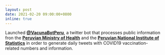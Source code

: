 ```yaml
---
layout: post
date: 2021-02-20 09:00:00+0800
inline: true
---
```


Launched [**@VacunaBotPeru**](https://twitter.com/VacunaBotPeru), a twitter bot that processes public information fron the [**Peruvian Ministry of Health**](https://www.gob.pe/minsa/) and the [**Peruvian National Institute of Statistics**](https://www.inei.gob.pe/) in order to generate daily tweets with COVID19 vaccination-related numbers and information.
